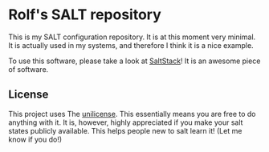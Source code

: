# Rolf's SALT repository

This is my SALT configuration repository. It is at this moment very minimal. It is actually used in my systems, and therefore I think it is a nice example.

To use this software, please take a look at [SaltStack](https://saltstack.com/)! It is an awesome piece of software.

## License

This project uses The [unilicense](LICENSE). This essentially means you are free to do anything with it. It is, however, highly appreciated if you make your salt states publicly available. This helps people new to salt learn it! (Let me know if you do!)
